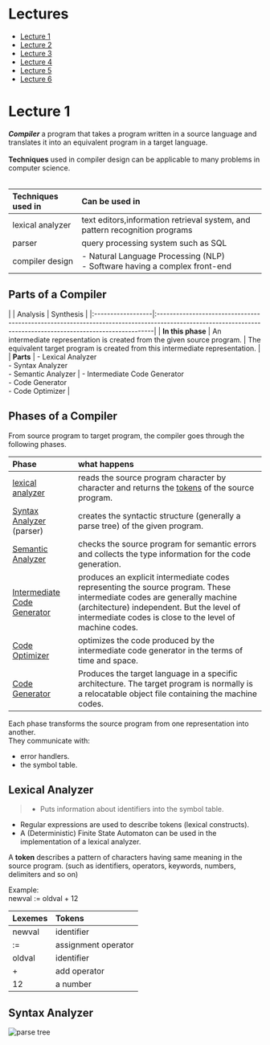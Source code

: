 # Lectures

- [Lecture 1](#lecture-1)
- [Lecture 2](#lecture-2)
- [Lecture 3](#lecture-3)
- [Lecture 4](#lecture-4)
- [Lecture 5](#lecture-5)
- [Lecture 6](#lecture-6)


# Lecture 1

__*Compiler*__ a program that takes a program written in a
source language and translates it into an equivalent
program in a target language.<br><br>
**Techniques** used in compiler design can be applicable
to many problems in computer science. <br><br>

| Techniques used in | Can be used in                                                                 |
|:-------------------|:-------------------------------------------------------------------------------|
| lexical analyzer   | text editors,information retrieval system, and pattern recognition programs    |
| parser             | query processing system such as SQL                                            |
| compiler design    | - Natural Language Processing (NLP) <br> - Software having a complex front-end |

## Parts of a Compiler

|                   | Analysis  | Synthesis                                                                                                                                      |
|:------------------|:-----------------------------------------------------------------------------------------------------------------------------------------------------------|
| **In this phase** | An intermediate representation is created from the given source program. | The equivalent target program is created from this intermediate representation. |
| **Parts**         | - Lexical Analyzer <br>- Syntax Analyzer <br>- Semantic Analyzer | - Intermediate Code Generator<br>- Code Generator<br>- Code Optimizer                   |

## Phases of a Compiler

From source program to target program, the compiler goes through the following phases.

| Phase                                                       | what happens                                                                                                                                                                                                                    |
|:------------------------------------------------------------|:--------------------------------------------------------------------------------------------------------------------------------------------------------------------------------------------------------------------------------|
| [lexical analyzer](#lexical-analyzer)                       | reads the source program character by character and returns the [tokens](#token) of the source program.                                                                                                                         |
| [Syntax Analyzer](#Syntax-Analyzer)  (parser)               | creates the syntactic structure (generally a parse tree) of the given program.                                                                                                                                                  |
| [Semantic Analyzer](#Semantic-Analyzer)                     | checks the source program for semantic errors and collects the type information for the code generation.                                                                                                                        |
| [Intermediate Code Generator](#Intermediate-Code-Generator) | produces an explicit intermediate codes representing the source program. These intermediate codes are generally machine (architecture) independent. But the level of intermediate codes is close to the level of machine codes. |
| [Code Optimizer](#Code-Optimizer)                           | optimizes the code produced by the intermediate code generator in the terms of time and space.                                                                                                                                  |
| [Code Generator](#Code-Generator)                           | Produces the target language in a specific architecture. The target program is normally is a relocatable object file containing the machine codes.                                                                              |

Each phase transforms the source program from one representation into another. <br>
They communicate with:
* error handlers.
* the symbol table.

## Lexical Analyzer
>-  Puts information about identifiers into the symbol table.
-  Regular expressions are used to describe tokens (lexical constructs).
-  A (Deterministic) Finite State Automaton can be used in the implementation of a lexical analyzer.

<p id="token"> A <b>token</b> describes a pattern of characters having same meaning in the source program. (such as identifiers, operators, keywords, numbers, delimiters and so on) </p>
Example: <br>
newval := oldval + 12

| Lexemes | Tokens              |
|:--------|:--------------------|
| newval  | identifier          |
| :=      | assignment operator |
| oldval  | identifier          |
| +       | add operator        |
| 12      | a number            |

## Syntax Analyzer
![parse tree]()
